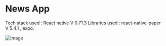 # News App
Tech stack used : React native V 0.71.3
Libraries used : react-native-paper V 5.4.1 , expo.

![image](https://user-images.githubusercontent.com/107784718/227857833-9264cedf-c889-4b45-a92a-7546ccffcc8e.png)
